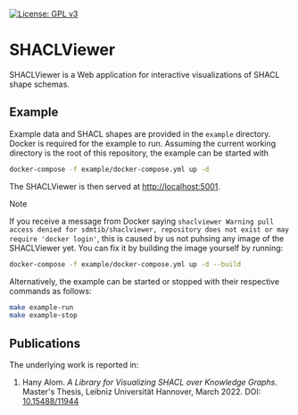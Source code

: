 [![License: GPL v3](https://img.shields.io/badge/License-GPLv3-blue.svg)](LICENSE)

# SHACLViewer

SHACLViewer is a Web application for interactive visualizations of SHACL shape schemas.

## Example
Example data and SHACL shapes are provided in the `example` directory.
Docker is required for the example to run.
Assuming the current working directory is the root of this repository, the example can be started with

```bash
docker-compose -f example/docker-compose.yml up -d
```

The SHACLViewer is then served at [http://localhost:5001](http://localhost:5001).

> [!NOTE]
> If you receive a message from Docker saying `shaclviewer Warning pull access denied for sdmtib/shaclviewer, repository does not exist or may require 'docker login'`, this is caused by us not puhsing any image of the SHACLViewer yet.
> You can fix it by building the image yourself by running:
> ```bash
> docker-compose -f example/docker-compose.yml up -d --build
> ```

Alternatively, the example can be started or stopped with their respective commands as follows:

```bash
make example-run
make example-stop
```

## Publications
The underlying work is reported in:

1. Hany Alom. _A Library for Visualizing SHACL over Knowledge Graphs_. Master's Thesis, Leibniz Universität Hannover, March 2022. DOI: [10.15488/11944](https://doi.org/10.15488/11944)
